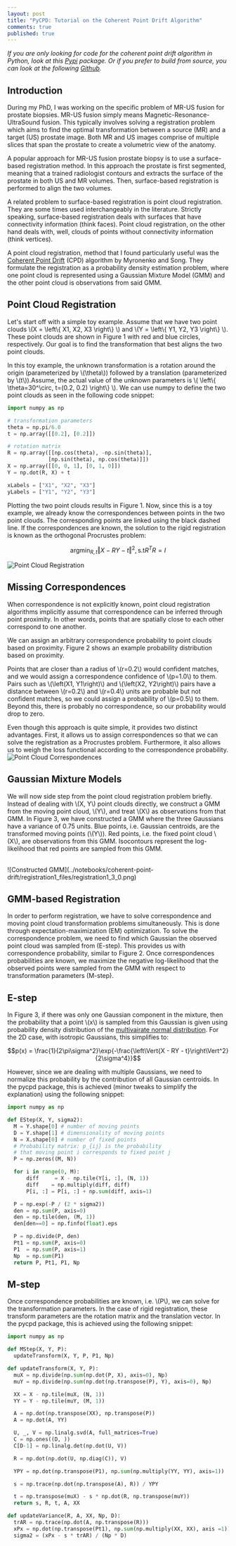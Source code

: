 ```yaml
---
layout: post
title: "PyCPD: Tutorial on the Coherent Point Drift Algorithm"
comments: true
published: true
---
```

*If you are only looking for code for the coherent point drift algorithm in Python, look at this [Pypi](https://pypi.python.org/pypi/pycpd/0.1) package. Or if you prefer to build from source, you can look at the following [Github](https://github.com/siavashk/pycpd).*

## Introduction
During my PhD, I was working on the specific problem of MR-US fusion for prostate biopsies. MR-US fusion simply means Magnetic-Resonance-UltraSound fusion. This typically involves solving a registration problem which aims to find the optimal transformation between a source (MR) and a target (US) prostate image. Both MR and US images comprise of multiple slices that span the prostate to create a volumetric view of the anatomy.

A popular approach for MR-US fusion prostate biopsy is to use a surface-based registration method. In this approach the prostate is first segmented, meaning that a trained radiologist contours and extracts the surface of the prostate in both US and MR volumes. Then, surface-based registration is performed to align the two volumes.

A related problem to surface-based registration is point cloud registration. They are some times used interchangeably in the literature. Strictly speaking, surface-based registration deals with surfaces that have connectivity information (think faces). Point cloud registration, on the other hand deals with, well, clouds of points without connectivity information (think vertices).

A point cloud registration, method that I found particularly useful was the [Coherent Point Drift](https://arxiv.org/abs/0905.2635) (CPD) algorithm by Myronenko and Song. They formulate the registration as a probability density estimation problem, where one point cloud is represented using a Gaussian Mixture Model (GMM) and the other point cloud is observations from said GMM.

## Point Cloud Registration
Let's start off with a simple toy example. Assume that we have two point clouds \\(X = \left\\{ X1, X2, X3 \right\\} \\) and \\(Y = \left\\{ Y1, Y2, Y3 \right\\} \\). These point clouds are shown in Figure 1 with red and blue circles, respectively. Our goal is to find the transformation that best aligns the two point clouds.

In this toy example, the unknown transformation is a rotation around the origin (parameterized by \\(\theta\\)) followed by a translation (parameterized by \\(t\\)).Assume, the actual value of the unknown parameters is \\( \left\\{ \theta=30^\circ, t=(0.2, 0.2) \right\\} \\). We can use numpy to define the two point clouds as seen in the following code snippet:

 ```python
import numpy as np

# transformation parameters
theta = np.pi/6.0
t = np.array([[0.2], [0.2]])

# rotation matrix
R = np.array([[np.cos(theta), -np.sin(theta)],
              [np.sin(theta), np.cos(theta)]])
X = np.array([[0, 0, 1], [0, 1, 0]])
Y = np.dot(R, X) + t

xLabels = ["X1", "X2", "X3"]
yLabels = ["Y1", "Y2", "Y3"]
```

Plotting the two point clouds results in Figure 1. Now, since this is a toy example, we already know the correspondences between points in the two point clouds. The corresponding points are linked using the black dashed line. If the correspondences are known, the solution to the rigid registration is known as the orthogonal Procrustes problem:

$$\mathrm{argmin}_{R,t}\left\Vert{X - RY - t}\right\Vert^2, \mathrm{s.t} R^TR=I$$

![Point Cloud Registration](../notebooks/coherent-point-drift/registration1_files/registration1_1_0.png)<br/>

## Missing Correspondences
When correspondence is not explicitly known, point cloud registration algorithms implicitly assume that correspondence can be inferred through point proximity. In other words, points that are spatially close to each other correspond to one another.

We can assign an arbitrary correspondence probability to point clouds based on proximity. Figure 2 shows an example probability distribution based on proximity.

Points that are closer than a radius of \\(r=0.2\\) would confident matches, and we would assign a correspondence confidence of \\(p=1.0\\) to them. Pairs such as \\(\left\(X1, Y1\right\)\\) and \\(\left\(X2, Y2\right\)\\) pairs have a distance between \\(r=0.2\\) and \\(r=0.4\\) units are probable but not confident matches, so we could assign a probability of \\(p=0.5\\) to them. Beyond this, there is probably no correspondence, so our probability would drop to zero.

Even though this approach is quite simple, it provides two distinct advantages. First, it allows us to assign correspondences so that we can solve the registration as a Procrustes problem. Furthermore, it also allows us to weigh the loss functional according to the correspondence probability.
<br>
![Point Cloud Correspondences](../notebooks/coherent-point-drift/registration1_files/registration1_2_0.png)<br/>

## Gaussian Mixture Models
We will now side step from the point cloud registration problem briefly. Instead of dealing with \\(X, Y\\) point clouds directly, we construct a GMM from the moving point cloud, \\(Y\\), and treat \\(X\\) as observations from that GMM. In Figure 3, we have constructed a GMM where the three Gaussians have a variance of 0.75 units. Blue points, i.e. Gaussian centroids, are the transformed moving points (\\(Y\\)). Red points, i.e. the fixed point cloud \\(X\\), are observations from this GMM. Isocontours represent the log-likelihood that red points are sampled from this GMM.

<br>
![Constructed GMM](../notebooks/coherent-point-drift/registration1_files/registration1_3_0.png)<br/>

## GMM-based Registration
In order to perform registration, we have to solve correspondence and moving point cloud transformation problems simultaneously. This is done through expectation-maximization (EM) optimization. To solve the correspondence problem, we need to find which Gaussian the observed point cloud was sampled from (E-step). This provides us with correspondence probability, similar to Figure 2. Once correspondences probabilities are known, we maximize the negative log-likelihood that the observed points were sampled from the GMM with respect to transformation parameters (M-step).

## E-step
In Figure 3, if there was only one Gaussian component in the mixture, then the probability that a point \\(x\\) is sampled from this Gaussian is given using probability density distribution of the [multivairate normal distribution](https://en.wikipedia.org/wiki/Multivariate_normal_distribution#Density_function). For the 2D case, with isotropic Gaussians, this simplifies to:

$$p(x) = \frac{1}{2\pi\sigma^2}\exp{-\frac{\left\Vert{X - RY - t}\right\Vert^2}{2\sigma^4}}$$

However, since we are dealing with multiple Gaussians, we need to normalize this probability by the contribution of all Gaussian centroids. In the pycpd package, this is achieved (minor tweaks to simplify the explanation) using the following snippet:

```python
import numpy as np

def EStep(X, Y, sigma2):
  M = Y.shape[0] # number of moving points
  D = Y.shape[1] # dimensionality of moving points
  N = X.shape[0] # number of fixed points
  # Probability matrix: p_{ij} is the probability
  # that moving point i corresponds to fixed point j
  P = np.zeros((M, N))

  for i in range(0, M):
      diff     = X - np.tile(Y[i, :], (N, 1))
      diff    = np.multiply(diff, diff)
      P[i, :] = P[i, :] + np.sum(diff, axis=1)

  P = np.exp(-P / (2 * sigma2))
  den = np.sum(P, axis=0)
  den = np.tile(den, (M, 1))
  den[den==0] = np.finfo(float).eps

  P = np.divide(P, den)
  Pt1 = np.sum(P, axis=0)
  P1  = np.sum(P, axis=1)
  Np  = np.sum(P1)
  return P, Pt1, P1, Np
```

## M-step
Once correspondence probabilities are known, i.e. \\(P\\), we can solve for the transformation parameters. In the case of rigid registration, these transform parameters are the rotation matrix and the translation vector. In the pycpd package, this is achieved using the following snippet:

```python
import numpy as np

def MStep(X, Y, P):
  updateTransform(X, Y, P, P1, Np)

def updateTransform(X, Y, P):
  muX = np.divide(np.sum(np.dot(P, X), axis=0), Np)
  muY = np.divide(np.sum(np.dot(np.transpose(P), Y), axis=0), Np)

  XX = X - np.tile(muX, (N, 1))
  YY = Y - np.tile(muY, (M, 1))

  A = np.dot(np.transpose(XX), np.transpose(P))
  A = np.dot(A, YY)

  U, _, V = np.linalg.svd(A, full_matrices=True)
  C = np.ones((D, ))
  C[D-1] = np.linalg.det(np.dot(U, V))

  R = np.dot(np.dot(U, np.diag(C)), V)

  YPY = np.dot(np.transpose(P1), np.sum(np.multiply(YY, YY), axis=1))

  s = np.trace(np.dot(np.transpose(A), R)) / YPY

  t = np.transpose(muX) - s * np.dot(R, np.transpose(muY))
  return s, R, t, A, XX

def updateVariance(R, A, XX, Np, D):
  trAR = np.trace(np.dot(A, np.transpose(R)))
  xPx = np.dot(np.transpose(Pt1), np.sum(np.multiply(XX, XX), axis =1))
  sigma2 = (xPx - s * trAR) / (Np * D)
```
